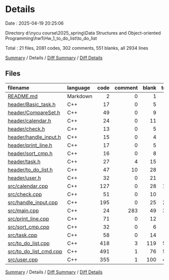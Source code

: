 # Details

Date : 2025-04-19 20:25:06

Directory d:\\nycu course\\2025_spring\\Data Structures and Object-oriented Programming\\hw1\\Hw_1_to_do_list\\to_do_list

Total : 21 files,  2081 codes, 302 comments, 551 blanks, all 2934 lines

[Summary](results.md) / Details / [Diff Summary](diff.md) / [Diff Details](diff-details.md)

## Files
| filename | language | code | comment | blank | total |
| :--- | :--- | ---: | ---: | ---: | ---: |
| [README.md](/README.md) | Markdown | 2 | 0 | 1 | 3 |
| [header/Basic\_task.h](/header/Basic_task.h) | C++ | 17 | 0 | 5 | 22 |
| [header/CompareSet.h](/header/CompareSet.h) | C++ | 49 | 0 | 9 | 58 |
| [header/calendar.h](/header/calendar.h) | C++ | 24 | 0 | 11 | 35 |
| [header/check.h](/header/check.h) | C++ | 13 | 0 | 5 | 18 |
| [header/handle\_input.h](/header/handle_input.h) | C++ | 15 | 0 | 4 | 19 |
| [header/print\_line.h](/header/print_line.h) | C++ | 17 | 0 | 5 | 22 |
| [header/sort\_cmp.h](/header/sort_cmp.h) | C++ | 16 | 0 | 8 | 24 |
| [header/task.h](/header/task.h) | C++ | 27 | 4 | 15 | 46 |
| [header/to\_do\_list.h](/header/to_do_list.h) | C++ | 47 | 10 | 28 | 85 |
| [header/user.h](/header/user.h) | C++ | 32 | 0 | 21 | 53 |
| [src/calendar.cpp](/src/calendar.cpp) | C++ | 127 | 0 | 28 | 155 |
| [src/check.cpp](/src/check.cpp) | C++ | 51 | 0 | 10 | 61 |
| [src/handle\_input.cpp](/src/handle_input.cpp) | C++ | 195 | 0 | 25 | 220 |
| [src/main.cpp](/src/main.cpp) | C++ | 24 | 283 | 49 | 356 |
| [src/print\_line.cpp](/src/print_line.cpp) | C++ | 71 | 0 | 12 | 83 |
| [src/sort\_cmp.cpp](/src/sort_cmp.cpp) | C++ | 32 | 0 | 6 | 38 |
| [src/task.cpp](/src/task.cpp) | C++ | 58 | 0 | 14 | 72 |
| [src/to\_do\_list.cpp](/src/to_do_list.cpp) | C++ | 418 | 3 | 119 | 540 |
| [src/to\_do\_list\_cmd.cpp](/src/to_do_list_cmd.cpp) | C++ | 491 | 1 | 76 | 568 |
| [src/user.cpp](/src/user.cpp) | C++ | 355 | 1 | 100 | 456 |

[Summary](results.md) / Details / [Diff Summary](diff.md) / [Diff Details](diff-details.md)